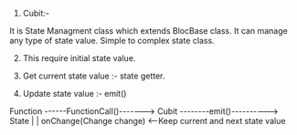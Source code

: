 1. Cubit:-

 It is State Managment class which extends BlocBase class. 
 It can manage any type of state value. Simple to complex state class.


2. This require initial state value. 

3. Get current state value :- state getter.

4. Update state value :- emit(<Updated State value>)






Function   ------FunctionCall()-------> Cubit --------emit()----------> State
                                                        |
                                                        |
                                        onChange(Change change) <--Keep current and next state value

